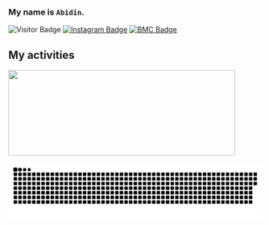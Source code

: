 ### My name is ` Abidin `.
![Visitor Badge](https://visitor-badge.laobi.icu/badge?page_id=dintzonly)
[![Instagram Badge](https://img.shields.io/badge/-dintzonly-orange?style=plastic-square&logo=instagram&logoColor=white&link=https://instagram.com/dintzonly/)](https://instagram.com/dintzonly)
[![BMC Badge](https://img.shields.io/badge/-BuyMeCoffee-FFDD00?style=plastic-square&logo=buy-me-a-coffee&logoColor=black&link=https://www.buymeacoffee.com/dintzonly)](https://www.buymeacoffee.com/dintzonly)

## My activities

<a href="https://github.com/DintzOnly">
  <img width=450 height=170 align="center" src="https://github-readme-stats.vercel.app/api?username=DintzOnly&theme=midnight-purple&show_icons=true&bg_color=0D1117&hide_border=true&count_private=true" />
</a>

![Snake animation](https://github.com/Pepyn0/Pepyn0/raw/output/github-contribution-grid-snake.svg)
